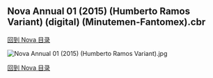 ## Nova Annual 01 (2015) (Humberto Ramos Variant) (digital) (Minutemen-Fantomex).cbr


[回到 Nova 目录](https://github.com/alicewish/markdown/blob/master/series/Nova.md)


![Nova Annual 01 (2015) (Humberto Ramos Variant).jpg](https://wx1.sinaimg.cn/large/6a9fdecaly1fr0wsqaio3j21kw2ed1ky.jpg)

[回到 Nova 目录](https://github.com/alicewish/markdown/blob/master/series/Nova.md)

